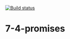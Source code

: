 [![Build status](https://ci.appveyor.com/api/projects/status/1atikqlu7tm5fuu1?svg=true)](https://ci.appveyor.com/project/Alex-m18/7-4-promises)
# 7-4-promises

